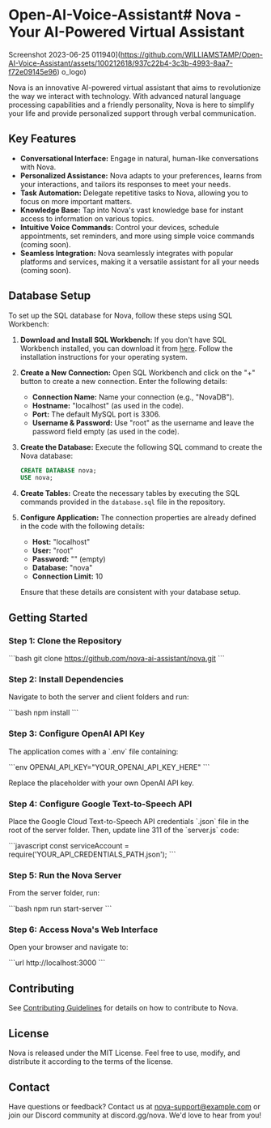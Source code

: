 # Open-AI-Voice-Assistant# Nova - Your AI-Powered Virtual Assistant
Screenshot 2023-06-25 011940](https://github.com/WILLIAMSTAMP/Open-AI-Voice-Assistant/assets/100212618/937c22b4-3c3b-4993-8aa7-f72e09145e96)
o_logo)

Nova is an innovative AI-powered virtual assistant that aims to revolutionize the way we interact with technology. With advanced natural language processing capabilities and a friendly personality, Nova is here to simplify your life and provide personalized support through verbal communication.

## Key Features

- **Conversational Interface:** Engage in natural, human-like conversations with Nova.
- **Personalized Assistance:** Nova adapts to your preferences, learns from your interactions, and tailors its responses to meet your needs.
- **Task Automation:** Delegate repetitive tasks to Nova, allowing you to focus on more important matters.
- **Knowledge Base:** Tap into Nova's vast knowledge base for instant access to information on various topics.
- **Intuitive Voice Commands:** Control your devices, schedule appointments, set reminders, and more using simple voice commands (coming soon).
- **Seamless Integration:** Nova seamlessly integrates with popular platforms and services, making it a versatile assistant for all your needs (coming soon).

## Database Setup

To set up the SQL database for Nova, follow these steps using SQL Workbench:

1. **Download and Install SQL Workbench:** If you don't have SQL Workbench installed, you can download it from [here](https://www.mysql.com/products/workbench/). Follow the installation instructions for your operating system.

2. **Create a New Connection:** Open SQL Workbench and click on the "+" button to create a new connection. Enter the following details:
   - **Connection Name:** Name your connection (e.g., "NovaDB").
   - **Hostname:** "localhost" (as used in the code).
   - **Port:** The default MySQL port is 3306.
   - **Username & Password:** Use "root" as the username and leave the password field empty (as used in the code).

3. **Create the Database:** Execute the following SQL command to create the Nova database:
   ```sql
   CREATE DATABASE nova;
   USE nova;
   ```

4. **Create Tables:** Create the necessary tables by executing the SQL commands provided in the `database.sql` file in the repository.

5. **Configure Application:** The connection properties are already defined in the code with the following details:
   - **Host:** "localhost"
   - **User:** "root"
   - **Password:** "" (empty)
   - **Database:** "nova"
   - **Connection Limit:** 10

   Ensure that these details are consistent with your database setup.

## Getting Started

### Step 1: Clone the Repository

\```bash
git clone https://github.com/nova-ai-assistant/nova.git
\```

### Step 2: Install Dependencies

Navigate to both the server and client folders and run:

\```bash
npm install
\```

### Step 3: Configure OpenAI API Key

The application comes with a \`.env\` file containing:

\```env
OPENAI_API_KEY="YOUR_OPENAI_API_KEY_HERE"
\```

Replace the placeholder with your own OpenAI API key.

### Step 4: Configure Google Text-to-Speech API

Place the Google Cloud Text-to-Speech API credentials \`.json\` file in the root of the server folder. Then, update line 311 of the \`server.js\` code:

\```javascript
const serviceAccount = require('YOUR_API_CREDENTIALS_PATH.json');
\```

### Step 5: Run the Nova Server

From the server folder, run:

\```bash
npm run start-server
\```

### Step 6: Access Nova's Web Interface

Open your browser and navigate to:

\```url
http://localhost:3000
\```

## Contributing

See [Contributing Guidelines](CONTRIBUTING.md) for details on how to contribute to Nova.

## License

Nova is released under the MIT License. Feel free to use, modify, and distribute it according to the terms of the license.

## Contact

Have questions or feedback? Contact us at nova-support@example.com or join our Discord community at discord.gg/nova. We'd love to hear from you!
